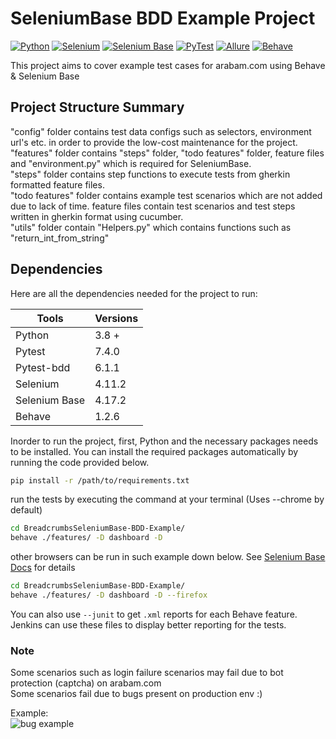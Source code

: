 # SeleniumBase BDD Example Project
[![Python](https://img.shields.io/badge/Python-yellow?style=flat&logo=python)](https://www.python.org/)
[![Selenium](https://img.shields.io/badge/Selenium-blue?style=flat&logo=selenium)](https://www.selenium.dev/)
[![Selenium Base](https://img.shields.io/badge/SeleniumBase-green?style=flat&logo=selenium)](https://seleniumbase.io/)
[![PyTest](https://img.shields.io/badge/PyTest-orange?style=flat&logo=pytest)](https://docs.pytest.org/en/6.2.x/)
[![Allure](https://img.shields.io/badge/Allure-blue?style=flat&logo=java)](https://docs.qameta.io/allure/)
[![Behave](https://img.shields.io/badge/Behave-red?style=flat&logo=behave)](https://behave.readthedocs.io/en/latest/)


This project aims to cover example test cases for arabam.com using Behave & Selenium Base


## Project Structure Summary
"config" folder contains test data configs such as selectors, environment url's etc. in order to provide the low-cost maintenance for the project.  
"features" folder contains "steps" folder, "todo features" folder, feature files and "environment.py" which is required for SeleniumBase.  
"steps" folder contains step functions to execute tests from gherkin formatted feature files.   
"todo features" folder contains example test scenarios which are not added due to lack of time.
feature files contain test scenarios and test steps written in gherkin format using cucumber.  
"utils" folder contain "Helpers.py" which contains functions such as "return_int_from_string"

## Dependencies

Here are all the dependencies needed for the project to run:


Tools                 |       Versions
-------------         |       -------------
Python                |         3.8 + 
Pytest                |         7.4.0
Pytest-bdd            |         6.1.1
Selenium              |         4.11.2
Selenium Base         |         4.17.2
Behave                |         1.2.6

Inorder to run the project, first, Python and the necessary packages needs to be installed. You can install the required packages automatically by running the code provided below.
```bash 
pip install -r /path/to/requirements.txt
```


run the tests by executing the command at your terminal (Uses --chrome by default)
```bash 
cd BreadcrumbsSeleniumBase-BDD-Example/
behave ./features/ -D dashboard -D 
```
other browsers can be run in such example down below. See [Selenium Base Docs](https://seleniumbase.io/) for details

```bash 
cd BreadcrumbsSeleniumBase-BDD-Example/
behave ./features/ -D dashboard -D --firefox
```

You can also use ``--junit`` to get ``.xml`` reports for each Behave feature. Jenkins can use these files to display better reporting for the tests.

### Note  
Some scenarios such as login failure scenarios may fail due to bot protection (captcha) on arabam.com  
Some scenarios fail due to bugs present on production env :)

Example:  
![bug example](https://i.ibb.co/dPfG2QR/arabam-bug.png)
